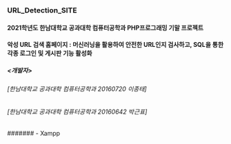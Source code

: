 ### URL_Detection_SITE
#### 2021학년도 한남대학교 공과대학 컴퓨터공학과 PHP프로그래밍 기말 프로젝트
#### 악성 URL 검색 홈페이지 : 머신러닝을 활용하여 안전한 URL인지 검사하고, SQL을 통한 각종 로그인 및 게시판 기능 활성화
##### <개발자>
###### [한남대학교 공과대학 컴퓨터공학과 20160720 이종태] 
###### [한남대학교 공과대학 컴퓨터공학과 20160642 박근표]
###### <Tools>
####### - Xampp
